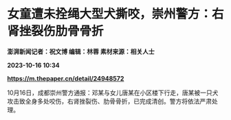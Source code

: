 # 女童遭未拴绳大型犬撕咬，崇州警方：右肾挫裂伤肋骨骨折
**澎湃新闻记者：祝文博 编辑：林蓉 素材来源：相关人士**

**2023-10-16 10:34**

**https://m.thepaper.cn/detail/24948572**

10月16日，成都崇州警方通报：邓某与女儿唐某在小区楼下行走，唐某被一只犬攻击致全身多处咬伤，右肾挫裂伤、肋骨骨折，已完成清创。警方将依法严肃处理。